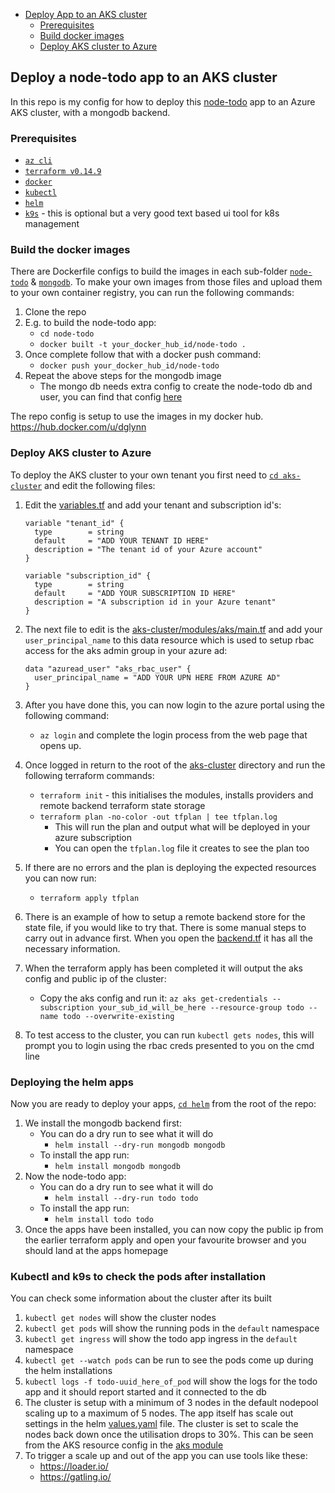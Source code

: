- [Deploy App to an AKS cluster](#deploy-app-to-and-aks-cluster)
  - [Prerequisites](#prerequisites)
  - [Build docker images](#build-docker-images)
  - [Deploy AKS cluster to Azure](#deploy-aks-cluster-to-azure)

## Deploy a node-todo app to an AKS cluster

In this repo is my config for how to deploy this [node-todo](https://github.com/scotch-io/node-todo) app to an Azure AKS cluster, with a mongodb backend.

### Prerequisites

- [`az cli`](https://docs.microsoft.com/en-us/cli/azure/install-azure-cli)
- [`terraform v0.14.9`](https://releases.hashicorp.com/terraform/0.14.9/)
- [`docker`](https://docs.docker.com/engine/install/)
- [`kubectl`](https://kubernetes.io/docs/tasks/tools/)
- [`helm`](https://helm.sh/docs/intro/install/)
- [`k9s`](https://k9scli.io/topics/install/) - this is optional but a very good text based ui tool for k8s management

### Build the docker images

There are Dockerfile configs to build the images in each sub-folder [`node-todo`](node-todo/Dockerfile) & [`mongodb`](mongodb/Dockerfile). To make your own images from those files and upload them to your own container registry, you can run the following commands:

1. Clone the repo
1. E.g. to build the node-todo app:
   - `cd node-todo`
   - `docker built -t your_docker_hub_id/node-todo .`
1. Once complete follow that with a docker push command:
   - `docker push your_docker_hub_id/node-todo`
1. Repeat the above steps for the mongodb image
   - The mongo db needs extra config to create the node-todo db and user, you can find that config [here](mongodb/init.js)

The repo config is setup to use the images in my docker hub. https://hub.docker.com/u/dglynn

### Deploy AKS cluster to Azure

To deploy the AKS cluster to your own tenant you first need to [`cd aks-cluster`](aks-cluster) and edit the following files:

1. Edit the [variables.tf](aks-cluster/variables.tf) and add your tenant and subscription id's:

   ```
   variable "tenant_id" {
     type        = string
     default     = "ADD YOUR TENANT ID HERE"
     description = "The tenant id of your Azure account"
   }

   variable "subscription_id" {
     type        = string
     default     = "ADD YOUR SUBSCRIPTION ID HERE"
     description = "A subscription id in your Azure tenant"
   }
   ```

1. The next file to edit is the [aks-cluster/modules/aks/main.tf](aks-cluster/modules/aks/main.tf) and add your `user_principal_name` to this data resource which is used to setup rbac access for the aks admin group in your azure ad:
   ```
   data "azuread_user" "aks_rbac_user" {
     user_principal_name = "ADD YOUR UPN HERE FROM AZURE AD"
   }
   ```
1. After you have done this, you can now login to the azure portal using the following command:
   - `az login` and complete the login process from the web page that opens up.
1. Once logged in return to the root of the [aks-cluster](aks-cluster) directory and run the following terraform commands:
   - `terraform init` - this initialises the modules, installs providers and remote backend terraform state storage
   - `terraform plan -no-color -out tfplan | tee tfplan.log`
     - This will run the plan and output what will be deployed in your azure subscription
     - You can open the `tfplan.log` file it creates to see the plan too
1. If there are no errors and the plan is deploying the expected resources you can now run:
   - `terraform apply tfplan`
1. There is an example of how to setup a remote backend store for the state file, if you would like to try that. There is some manual steps to carry out in advance first. When you open the [backend.tf](aks-cluster/backend.tf.rename) it has all the necessary information.
1. When the terraform apply has been completed it will output the aks config and public ip of the cluster:
   - Copy the aks config and run it: `az aks get-credentials --subscription your_sub_id_will_be_here --resource-group todo --name todo --overwrite-existing`
1. To test access to the cluster, you can run `kubectl gets nodes`, this will prompt you to login using the rbac creds presented to you on the cmd line

### Deploying the helm apps

Now you are ready to deploy your apps, [`cd helm`](helm) from the root of the repo:

1. We install the mongodb backend first:
   - You can do a dry run to see what it will do
     - `helm install --dry-run mongodb mongodb`
   - To install the app run:
     - `helm install mongodb mongodb`
1. Now the node-todo app:
   - You can do a dry run to see what it will do
     - `helm install --dry-run todo todo`
   - To install the app run:
     - `helm install todo todo`
1. Once the apps have been installed, you can now copy the public ip from the earlier terraform apply and open your favourite browser and you should land at the apps homepage

### Kubectl and k9s to check the pods after installation

You can check some information about the cluster after its built

1. `kubectl get nodes` will show the cluster nodes
1. `kubectl get pods` will show the running pods in the `default` namespace
1. `kubectl get ingress` will show the todo app ingress in the `default` namespace
1. `kubectl get --watch pods` can be run to see the pods come up during the helm installations
1. `kubectl logs -f todo-uuid_here_of_pod` will show the logs for the todo app and it should report started and it connected to the db
1. The cluster is setup with a minimum of 3 nodes in the default nodepool scaling up to a maximum of 5 nodes. The app itself has scale out settings in the helm [values.yaml](helm/todo/values.yaml) file. The cluster is set to scale the nodes back down once the utilisation drops to 30%. This can be seen from the AKS resource config in the [aks module](aks-cluster/aks/main.tf)
1. To trigger a scale up and out of the app you can use tools like these:
   - https://loader.io/
   - https://gatling.io/
